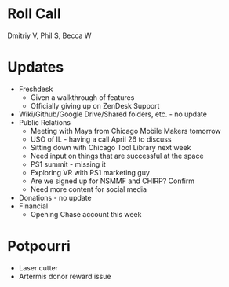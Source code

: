 Roll Call
=========
Dmitriy V, Phil S, Becca W

Updates
=======
- Freshdesk
  - Given a walkthrough of features
  - Officially giving up on ZenDesk Support
- Wiki/Github/Google Drive/Shared folders, etc. - no update
- Public Relations
  - Meeting with Maya from Chicago Mobile Makers tomorrow
  - USO of IL - having a call April 26 to discuss
  - Sitting down with Chicago Tool Library next week
  - Need input on things that are successful at the space
  - PS1 summit - missing it
  - Exploring VR with PS1 marketing guy
  - Are we signed up for NSMMF and CHIRP? Confirm
  - Need more content for social media
- Donations - no update
- Financial
  - Opening Chase account this week

Potpourri
=========
- Laser cutter
- Artermis donor reward issue
